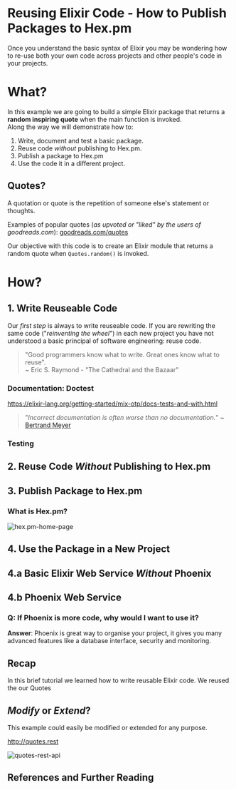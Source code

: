 # Reusing Elixir Code - How to Publish Packages to Hex.pm

Once you understand the basic syntax of Elixir
you may be wondering how to re-use
both your own code across projects
and other people's code in your projects.


# What?

In this example we are going to build a simple Elixir package
that returns a **random inspiring quote**
when the main function is invoked. <br />
Along the way we will demonstrate how to:
1. Write, document and test a basic package.  
2. Reuse code _without_ publishing to Hex.pm.
3. Publish a package to Hex.pm
4. Use the code it in a different project.

## Quotes?

A quotation or quote
is the repetition of someone else's statement or thoughts.

Examples of popular quotes
(_as upvoted or "liked" by the users of goodreads.com_):
[goodreads.com/quotes](https://www.goodreads.com/quotes)


Our objective with this code is
to create an Elixir module that returns
a random quote when `Quotes.random()` is invoked.

# How?


## 1. Write Reuseable Code

Our _first step_ is always to write reuseable code.
If you are rewriting the same code
("_reinventing the wheel_")
in each new project
you have not understood a
basic principal of software engineering:
reuse code.

> "Good programmers know what to write.
Great ones know what to reuse". <br />
~ Eric S. Raymond - "The Cathedral and the Bazaar"


### Documentation: Doctest

https://elixir-lang.org/getting-started/mix-otp/docs-tests-and-with.html


> "_Incorrect documentation is often worse than no documentation._"
~ [Bertrand Meyer](https://en.wikipedia.org/wiki/Bertrand_Meyer)

### Testing


## 2. Reuse Code _Without_ Publishing to Hex.pm


## 3. Publish Package to Hex.pm

### What is Hex.pm?



![hex.pm-home-page](https://user-images.githubusercontent.com/194400/65838440-f4e72080-e2fa-11e9-82d4-821187461804.png)


## 4. Use the Package in a New Project


## 4.a Basic Elixir Web Service _Without_ Phoenix

## 4.b Phoenix Web Service

### Q: If Phoenix is more code, why would I want to use it?

**Answer**: Phoenix is great way to organise your project,
it gives you many advanced features like a database interface,
security and monitoring.


## Recap

In this brief tutorial we learned how to write reusable Elixir code.
We reused the our Quotes


## _Modify_ or _Extend_?

This example could easily be modified or extended
for any purpose.

http://quotes.rest

![quotes-rest-api](https://user-images.githubusercontent.com/194400/65838802-d125d980-e2fe-11e9-93a4-12026b05932e.png)


## References and Further Reading
